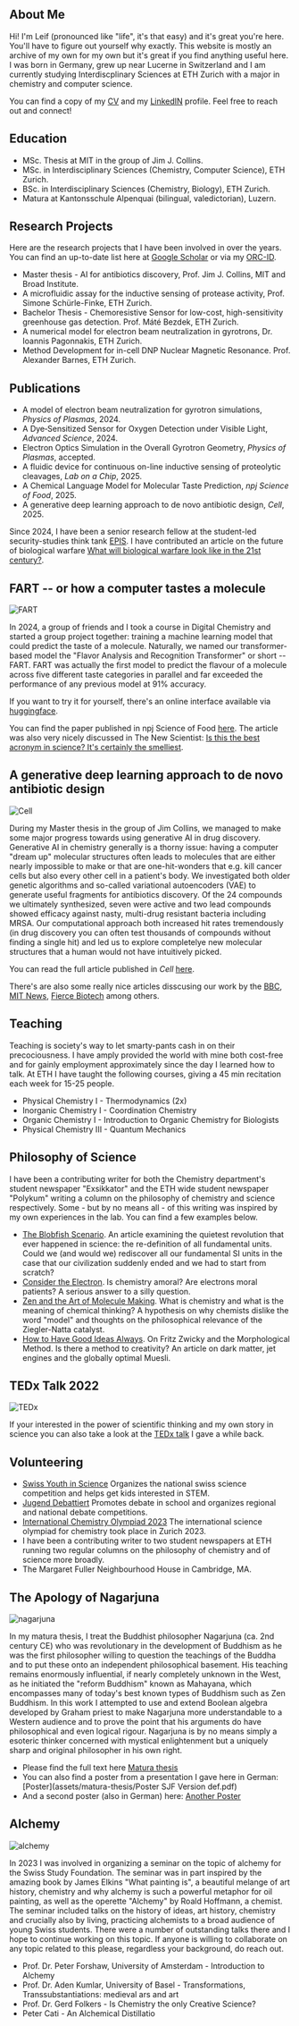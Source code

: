 ## About Me
Hi! I'm Leif (pronounced like "life", it's that easy) and it's great you're here. You'll have to figure out yourself why exactly. This website is mostly an archive of my own for my own but it's great if you find anything useful here. I was born in Germany, grew up near Lucerne in Switzerland and I am currently studying Interdiscplinary Sciences at ETH Zurich with a major in chemistry and computer science. 

You can find a copy of my [CV](assets/img/CV_Sieben_Leif.pdf) and my [LinkedIN](https://www.linkedin.com/in/leif-sieben-a694701b7/) profile. Feel free to reach out and connect!

## Education 
- MSc. Thesis at MIT in the group of Jim J. Collins. 
- MSc. in Interdisciplinary Sciences (Chemistry, Computer Science), ETH Zurich.
- BSc. in Interdisciplinary Sciences (Chemistry, Biology), ETH Zurich.
- Matura at Kantonsschule Alpenquai (bilingual, valedictorian), Luzern. 

## Research Projects
Here are the research projects that I have been involved in over the years. You can find an up-to-date list here at [Google Scholar](https://scholar.google.com/citations?user=JoZlcK0AAAAJ&hl=en&oi=ao) or via my [ORC-ID](https://orcid.org/0009-0002-9990-4896). 

- Master thesis - AI for antibiotics discovery, Prof. Jim J. Collins, MIT and Broad Institute. 
- A microfluidic assay for the inductive sensing of protease activity, Prof. Simone Schürle-Finke, ETH Zurich. 
- Bachelor Thesis - Chemoresistive Sensor for low-cost, high-sensitivity greenhouse gas detection. Prof. Máté Bezdek, ETH Zurich. 
- A numerical model for electron beam neutralization in gyrotrons, Dr. Ioannis Pagonnakis, ETH Zurich.
- Method Development for in-cell DNP Nuclear Magnetic Resonance. Prof. Alexander Barnes, ETH Zurich.

## Publications 
- A model of electron beam neutralization for gyrotron simulations, *Physics of Plasmas*, 2024.
- A Dye‐Sensitized Sensor for Oxygen Detection under Visible Light, *Advanced Science*, 2024.
- Electron Optics Simulation in the Overall Gyrotron Geometry, *Physics of Plasmas*, accepted.
- A fluidic device for continuous on-line inductive sensing of proteolytic cleavages, *Lab on a Chip*, 2025.
- A Chemical Language Model for Molecular Taste Prediction, *npj Science of Food*, 2025.
- A generative deep learning approach to de novo antibiotic design, *Cell*, 2025. 

Since 2024, I have been a senior research fellow at the student-led security-studies think tank [EPIS](https://www.epis-thinktank.de/). I have contributed an article on the future of biological warfare [What will biological warfare look like in the 21st century?](https://www.epis-thinktank.de/magazine/4/1).

## FART -- or how a computer tastes a molecule 

![FART](assets/img/FART-logo.png)

In 2024, a group of friends and I took a course in Digital Chemistry and started a group project together: training a machine learning model that could predict the taste of a molecule. Naturally, we named our transformer-based model the "Flavor Analysis and Recognition Transformer" or short -- FART. FART was actually the first model to predict the flavour of a molecule across five different taste categories in parallel and far exceeded the performance of any previous model at 91% accuracy. 

If you want to try it for yourself, there's an online interface available via [huggingface](https://huggingface.co/spaces/FartLabs/FART).

You can find the paper published in npj Science of Food [here](https://doi.org/10.1038/s41538-025-00474-z). 
The article was also very nicely discussed in The New Scientist: [Is this the best acronym in science? It's certainly the smelliest](https://www.newscientist.com/article/mg26735562-500-is-this-the-best-acronym-in-science-its-certainly-the-smelliest/). 

## A generative deep learning approach to de novo antibiotic design

![Cell](assets/img/krishnan_graph_abstract.jpg)

During my Master thesis in the group of Jim Collins, we managed to make some major progress towards using generative AI in drug discovery. Generative AI in chemistry generally is a thorny issue: having a computer "dream up" molecular structures often leads to molecules that are either nearly impossible to make or that are one-hit-wonders that e.g. kill cancer cells but also every other cell in a patient's body. We investigated both older genetic algorithms and so-called variational autoencoders (VAE) to generate useful fragments for antibiotics discovery. Of the 24 compounds we ultimately synthesized, seven were active and two lead compounds showed efficacy against nasty, multi-drug resistant bacteria including MRSA. Our computational approach both increased hit rates tremendously (in drug discovery you can often test thousands of compounds without finding a single hit) and led us to explore completelye new molecular structures that a human would not have intuitively picked. 

You can read the full article published in *Cell* [here](https://doi.org/10.1016/j.cell.2025.07.033).

There's are also some really nice articles disscusing our work by the [BBC](https://www.bbc.com/news/articles/cgr94xxye2lo), [MIT News](https://news.mit.edu/2025/using-generative-ai-researchers-design-compounds-kill-drug-resistant-bacteria-0814), [Fierce Biotech](https://www.fiercebiotech.com/research/deep-learning-generative-ai-models-build-new-antibiotics-starting-single-atom) among others. 

## Teaching
Teaching is society's way to let smarty-pants cash in on their precociousness. I have amply provided the world with mine both cost-free and for gainly employment approximately since the day I learned how to talk. At ETH I have taught the following courses, giving a 45 min recitation each week for 15-25 people.

- Physical Chemistry I - Thermodynamics (2x)
- Inorganic Chemistry I - Coordination Chemistry
- Organic Chemistry I - Introduction to Organic Chemistry for Biologists
- Physical Chemistry III - Quantum Mechanics

## Philosophy of Science

I have been a contributing writer for both the Chemistry department's student newspaper "Exsikkator" and the ETH wide student newspaper "Polykum" writing a column on the philosophy of chemistry and science respectively. Some - but by no means all - of this writing was inspired by my own experiences in the lab. You can find a few examples below.

- [The Blobfish Scenario](assets/articles/Turbulent_Exsi_April23-4_TheBlobfishScenario.pdf). An article examining the quietest revolution that ever happened in science: the re-definition of all fundamental units. Could we (and would we) rediscover all our fundamental SI units in the case that our civilization suddenly ended and we had to start from scratch?
- [Consider the Electron](assets/articles/Toleranz_Exsi_Juni2023_ConsiderTheElectron.pdf). Is chemistry amoral? Are electrons moral patients? A serious answer to a silly question.
- [Zen and the Art of Molecule Making](assets/articles/Essenz_Exsi_Oktober2023_ZenAndTheArtOfMoleculeMaking.pdf). What is chemistry and what is the meaning of chemical thinking? A hypothesis on why chemists dislike the word "model" and thoughts on the philosophical relevance of the Ziegler-Natta catalyst.
- [How to Have Good Ideas Always](assets/articles/Trend_Exsi_December2023_HowToHaveGoodIdeasAlways.pdf). On Fritz Zwicky and the Morphological Method. Is there a method to creativity? An article on dark matter, jet engines and the globally optimal Muesli.

## TEDx Talk 2022
![TEDx](assets/img/Capture2.JPG)

If your interested in the power of scientific thinking and my own story in science you can also take a look at the [TEDx talk](https://www.youtube.com/watch?v=rql940dY1b4) I gave a while back.

## Volunteering
- [Swiss Youth in Science](https://sjf.ch/) Organizes the national swiss science competition and helps get kids interested in STEM.
- [Jugend Debattiert](https://yes.swiss/en/programmes/youth-debate) Promotes debate in school and organizes regional and national debate competitions.
- [International Chemistry Olympiad 2023](https://www.icho2023.ch/) The international science olympiad for chemistry took place in Zurich 2023.
- I have been a contributing writer to two student newspapers at ETH running two regular columns on the philosophy of chemistry and of science more broadly. 
- The Margaret Fuller Neighbourhood House in Cambridge, MA. 

## The Apology of Nagarjuna
![nagarjuna](assets/img/nagarjuna-cropped.jpg)

In my matura thesis, I treat the Buddhist philosopher Nagarjuna (ca. 2nd century CE) who was revolutionary in the development of Buddhism as he was the first philosopher willing to question the teachings of the Buddha and to put these onto an independent philosophical basement. His teaching remains enormously influential, if nearly completely unknown in the West, as he initiated the "reform Buddhism" known as Mahayana, which encompasses many of today's best known types of Buddhism such as Zen Buddhism. In this work I attempted to use and extend Boolean algebra developed by Graham priest to make Nagarjuna more understandable to a Western audience and to prove the point that his arguments do have philosophical and even logical rigour. Nagarjuna is by no means simply a esoteric thinker concerned with mystical enlightenment but a uniquely sharp and original philosopher in his own right.

- Please find the full text here [Matura thesis](assets/matura-thesis/MA.pdf)
- You can also find a poster from a presentation I gave here in German: [Poster](assets/matura-thesis/Poster SJF Version def.pdf)
- And a second poster (also in German) here: [Another Poster](assets/matura-thesis/PosterFokusMA.pdf)

## Alchemy
![alchemy](assets/img/Flammarion.jpg)

In 2023 I was involved in organizing a seminar on the topic of alchemy for the Swiss Study Foundation. The seminar was in part inspired by the amazing book by James Elkins "What painting is", a beautiful melange of art history, chemistry and why alchemy is such a powerful metaphor for oil painting, as well as the operette "Alchemy" by Roald Hoffmann, a chemist. The seminar included talks on the history of ideas, art history, chemistry and crucially also by living, practicing alchemists to a broad audience of young Swiss students. There were a number of outstanding talks there and I hope to continue working on this topic. If anyone is willing to collaborate on any topic related to this please, regardless your background, do reach out.

- Prof. Dr. Peter Forshaw, University of Amsterdam - Introduction to Alchemy
- Prof. Dr. Aden Kumlar, University of Basel - Transformations, Transsubstantiations: medieval ars and art
- Prof. Dr. Gerd Folkers - Is Chemistry the only Creative Science?
- Peter Cati - An Alchemical Distillatio
